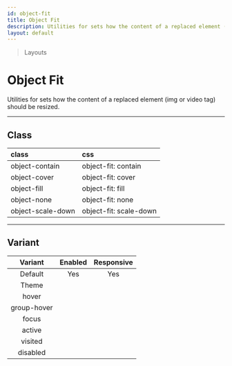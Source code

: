 ```yaml
---
id: object-fit
title: Object Fit
description: Utilities for sets how the content of a replaced element (img or video tag) should be resized.
layout: default
---
```


> Layouts

# Object Fit

Utilities for sets how the content of a replaced element (img or video tag) should be resized.

---

## Class

| <span class="px-3 py-1 text-white bg-charcoal-100 rounded-full">class</span> | <span class="px-3 py-1 text-white bg-charcoal-100 rounded-full">css</span> |
|:--|:--|
| object-contain | object-fit: contain |
| object-cover | object-fit: cover |
| object-fill | object-fit: fill |
| object-none | object-fit: none |
| object-scale-down | object-fit: scale-down |

---

## Variant

| <span class="font-semibold underline">Variant</span> | <span class="font-semibold underline">Enabled</span> | <span class="font-semibold underline">Responsive</span> |
|:-:|:-:|:-:|
| Default | Yes | Yes |
| Theme | | |
| hover| | |
| group-hover | | |
| focus | | |
| active | | |
| visited | | |
| disabled | | |